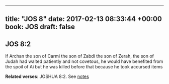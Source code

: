 
---
title: "JOS 8"
date: 2017-02-13 08:33:44 +00:00
book: JOS
draft: false
---

## JOS 8:2

If Archan the son of Carmi the son of Zabdi the son of Zerah, the son of Judah had waited patiently and not covetous, he would have benefited from the spoil of Ai but he was killed before that because he took accursed items

**Related verses**: JOSHUA 8:2. See [notes](https://my.bible.com/notes/2569588548790116883)

